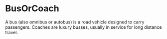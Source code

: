 # BusOrCoach

A bus (also omnibus or autobus) is a road vehicle designed to carry passengers. Coaches are luxury busses, usually in service for long distance travel.
